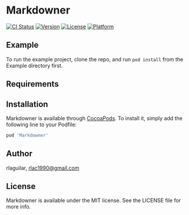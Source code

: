 # Markdowner

[![CI Status](https://img.shields.io/travis/rlaguilar/Markdowner.svg?style=flat)](https://travis-ci.org/rlaguilar/Markdowner)
[![Version](https://img.shields.io/cocoapods/v/Markdowner.svg?style=flat)](https://cocoapods.org/pods/Markdowner)
[![License](https://img.shields.io/cocoapods/l/Markdowner.svg?style=flat)](https://cocoapods.org/pods/Markdowner)
[![Platform](https://img.shields.io/cocoapods/p/Markdowner.svg?style=flat)](https://cocoapods.org/pods/Markdowner)

## Example

To run the example project, clone the repo, and run `pod install` from the Example directory first.

## Requirements

## Installation

Markdowner is available through [CocoaPods](https://cocoapods.org). To install
it, simply add the following line to your Podfile:

```ruby
pod 'Markdowner'
```

## Author

rlaguilar, rlac1990@gmail.com

## License

Markdowner is available under the MIT license. See the LICENSE file for more info.
